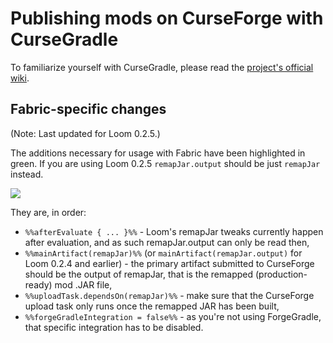# Publishing mods on CurseForge with CurseGradle

To familiarize yourself with CurseGradle, please read the [project's
official wiki](https://github.com/matthewprenger/CurseGradle/wiki).

## Fabric-specific changes

(Note: Last updated for Loom 0.2.5.)

The additions necessary for usage with Fabric have been highlighted in
green. If you are using Loom 0.2.5 `remapJar.output` should be just
`remapJar` instead.

![](.)

They are, in order:

- `%%afterEvaluate { ... }%%` - Loom's remapJar tweaks currently
  happen after evaluation, and as such remapJar.output can only be
  read then,
- `%%mainArtifact(remapJar)%%` (or `mainArtifact(remapJar.output)` for
  Loom 0.2.4 and earlier) - the primary artifact submitted to
  CurseForge should be the output of remapJar, that is the remapped
  (production-ready) mod .JAR file,
- `%%uploadTask.dependsOn(remapJar)%%` - make sure that the CurseForge
  upload task only runs once the remapped JAR has been built,
- `%%forgeGradleIntegration = false%%` - as you're not using
  ForgeGradle, that specific integration has to be disabled.

